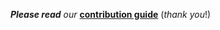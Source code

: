 _**Please read** our_
[**contribution guide**](https://github.com/dwyl/contributing)
(_thank you_!)

